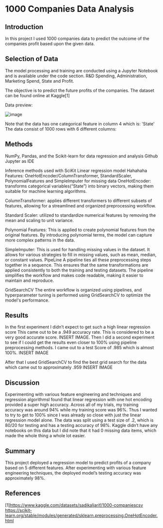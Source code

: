 
# 1000 Companies Data Analysis

## Introduction
In this project I used 1000 companies data to predict the outcome of the companies profit based upon the given data. 

## Selection of Data
The model processing and training are conducted using a Jupyter Notebook and is available under the code section. R&D Spending, Administration, Marketing Spend, State and Profit.

The objective is to predict the future profits of the companies. The dataset can be found online at Kaggle[1]

Data preview:

![image](https://github.com/MattFerrara/1000-Companies-Analysis/assets/90582699/afafb521-3d70-4996-af3b-f9134c53ee10)


Note that the data has one categorical feature in column 4 which is: 'State'
The data consist of 1000 rows with 6 different columns: 
## Methods
NumPy, Pandas, and the Scikit-learn for data regression and analysis
Github
Jupyter as IDE

Inference methods used with SciKit
Linear regression model
	 Hahahaha
Features: OneHotEncoder/ColumnTransformer, StandardScaler, PolynomialFeatures and SimpleImputer for missing data 
OneHotEncoder: transforms categorical variables(“State”) into binary vectors, making them suitable for machine learning algorithms.

ColumnTransformer: applies different transformers to different subsets of features, allowing for a streamlined and organized preprocessing workflow.

Standard Scaler: utilized to standardize numerical features by removing the mean and scaling to unit variance.

Polynomial Features: This is applied to create polynomial features from the original features. By introducing polynomial terms, the model can capture more complex patterns in the data.

SimpleImputer: This is used for handling missing values in the dataset. It allows for various strategies to fill in missing values, such as mean, median, or constant values. 
PipeLine
A pipeline ties all these preprocessing steps together in a sequence. This ensures that the same transformations are applied consistently to both the training and testing datasets. The pipeline simplifies the workflow and makes code readable, making it easier to maintain and reproduce.

GridSearchCV
The entire workflow is organized using pipelines, and hyperparameter tuning is performed using GridSearchCV to optimize the model's performance.
## Results
In the first experiment I didn’t expect to get such a high linear regression score
This came out to be a .949 accuracy rate. This is considered to be a very good accurate score. 
INSERT IMAGE.
Then I did a second experiment to see if I could get the results even closer to 100% using pipeline preprocessing methods. I came out to a test Score of .985 which is almost 100%. 
INSERT IMAGE

After that I used GridSearchCV to find the best grid search for the data which came out to approximately .959
INSERT IMAGE

## Discussion
Experimenting with various feature engineering and techniques and regression algorithmsI found that linear regression with one hot encoding provided a super high accuracy. Across all of my trials, my training accuracy was around 94% while my training score was 96%. Thus I wanted to try to  get to 100% since I was already so close with just the linear regression model alone. The data was split using a test size of .2, which is 80/20 for testing and has a testing accuracy of 98%.
Kaggle didn’t have any notebooks on this data but I did note that it had 0 missing data items, which made the whole thing a whole lot easier.

## Summary
This project deployed a regression model to predict profits of a company based on 5 different features. After experimenting with various feature engineering techniques, the deployed model’s testing accuracy was approximately 98%.

## References
[1]https://www.kaggle.com/datasets/sadikaljarif/1000-companiescsv
https://scikit-learn.org/stable/modules/generated/sklearn.preprocessing.OneHotEncoder.html
